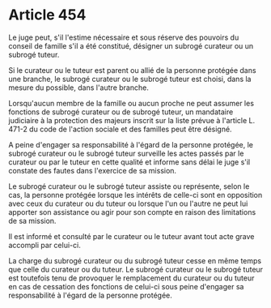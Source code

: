 # Article 454

Le juge peut, s'il l'estime nécessaire et sous réserve des pouvoirs du conseil de famille s'il a été constitué, désigner un subrogé curateur ou un subrogé tuteur.

Si le curateur ou le tuteur est parent ou allié de la personne protégée dans une branche, le subrogé curateur ou le subrogé tuteur est choisi, dans la mesure du possible, dans l'autre branche.

Lorsqu'aucun membre de la famille ou aucun proche ne peut assumer les fonctions de subrogé curateur ou de subrogé tuteur, un mandataire judiciaire à la protection des majeurs inscrit sur la liste prévue à l'article L. 471-2 du code de l'action sociale et des familles peut être désigné.

A peine d'engager sa responsabilité à l'égard de la personne protégée, le subrogé curateur ou le subrogé tuteur surveille les actes passés par le curateur ou par le tuteur en cette qualité et informe sans délai le juge s'il constate des fautes dans l'exercice de sa mission.

Le subrogé curateur ou le subrogé tuteur assiste ou représente, selon le cas, la personne protégée lorsque les intérêts de celle-ci sont en opposition avec ceux du curateur ou du tuteur ou lorsque l'un ou l'autre ne peut lui apporter son assistance ou agir pour son compte en raison des limitations de sa mission.

Il est informé et consulté par le curateur ou le tuteur avant tout acte grave accompli par celui-ci.

La charge du subrogé curateur ou du subrogé tuteur cesse en même temps que celle du curateur ou du tuteur. Le subrogé curateur ou le subrogé tuteur est toutefois tenu de provoquer le remplacement du curateur ou du tuteur en cas de cessation des fonctions de celui-ci sous peine d'engager sa responsabilité à l'égard de la personne protégée.
